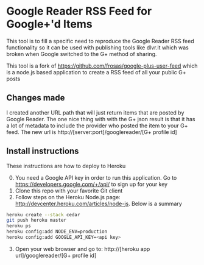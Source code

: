 # Google Reader RSS Feed for Google+'d Items

This tool is to fill a specific need to reproduce the Google Reader RSS feed functionality
so it can be used with publishing tools like dlvr.it which was broken when Google switched
to the G+ method of sharing.

This tool is a fork of https://github.com/frosas/google-plus-user-feed which is a node.js
based application to create a RSS feed of all your public G+ posts

## Changes made

I created another URL path that will just return items that are posted by Google Reader.
The one nice thing with with the G+ json result is that it has a lot of metadata to
include the provider who posted the item to your G+ feed.  The new url is
http://[server:port]/googlereader/[G+ profile id]

## Install instructions

These instructions are how to deploy to Heroku

0. You need a Google API key in order to run this application.  Go to https://developers.google.com/+/api/ to sign up for your key
1. Clone this repo with your favorite Git client
2. Follow steps on the Heroku Node.js page: http://devcenter.heroku.com/articles/node-js. Below is a summary
```bash
heroku create --stack cedar
git push heroku master 
heroku ps 
heroku config:add NODE_ENV=production
heroku config:add GOOGLE_API_KEY=<api key>
```
3. Open your web browser and go to: http://[heroku app url]/googlereader/[G+ profile id]
